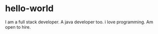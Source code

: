 # hello-world
I am a full stack 
developer. A java developer too.
i love programming. Am open to hire.
